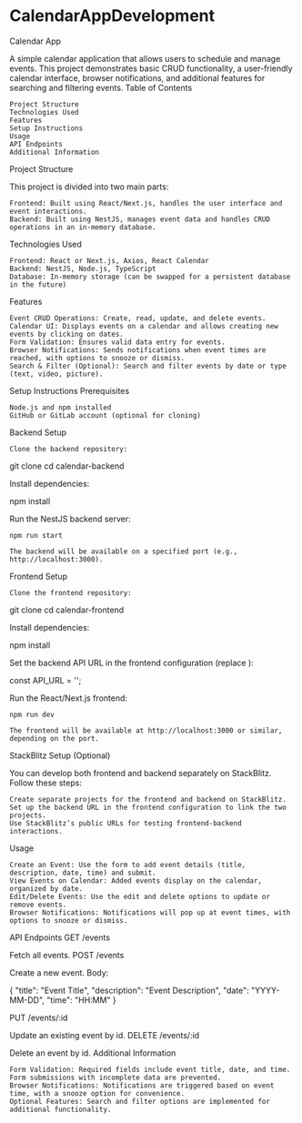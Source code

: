 # CalendarAppDevelopment
Calendar App

A simple calendar application that allows users to schedule and manage events. This project demonstrates basic CRUD functionality, a user-friendly calendar interface, browser notifications, and additional features for searching and filtering events.
Table of Contents

    Project Structure
    Technologies Used
    Features
    Setup Instructions
    Usage
    API Endpoints
    Additional Information

Project Structure

This project is divided into two main parts:

    Frontend: Built using React/Next.js, handles the user interface and event interactions.
    Backend: Built using NestJS, manages event data and handles CRUD operations in an in-memory database.

Technologies Used

    Frontend: React or Next.js, Axios, React Calendar
    Backend: NestJS, Node.js, TypeScript
    Database: In-memory storage (can be swapped for a persistent database in the future)

Features

    Event CRUD Operations: Create, read, update, and delete events.
    Calendar UI: Displays events on a calendar and allows creating new events by clicking on dates.
    Form Validation: Ensures valid data entry for events.
    Browser Notifications: Sends notifications when event times are reached, with options to snooze or dismiss.
    Search & Filter (Optional): Search and filter events by date or type (text, video, picture).

Setup Instructions
Prerequisites

    Node.js and npm installed
    GitHub or GitLab account (optional for cloning)

Backend Setup

    Clone the backend repository:

git clone <backend-repo-url>
cd calendar-backend

Install dependencies:

npm install

Run the NestJS backend server:

    npm run start

    The backend will be available on a specified port (e.g., http://localhost:3000).

Frontend Setup

    Clone the frontend repository:

git clone <frontend-repo-url>
cd calendar-frontend

Install dependencies:

npm install

Set the backend API URL in the frontend configuration (replace <backend-url>):

const API_URL = '<backend-url>';

Run the React/Next.js frontend:

    npm run dev

    The frontend will be available at http://localhost:3000 or similar, depending on the port.

StackBlitz Setup (Optional)

You can develop both frontend and backend separately on StackBlitz. Follow these steps:

    Create separate projects for the frontend and backend on StackBlitz.
    Set up the backend URL in the frontend configuration to link the two projects.
    Use StackBlitz’s public URLs for testing frontend-backend interactions.

Usage

    Create an Event: Use the form to add event details (title, description, date, time) and submit.
    View Events on Calendar: Added events display on the calendar, organized by date.
    Edit/Delete Events: Use the edit and delete options to update or remove events.
    Browser Notifications: Notifications will pop up at event times, with options to snooze or dismiss.

API Endpoints
GET /events

Fetch all events.
POST /events

Create a new event. Body:

{
  "title": "Event Title",
  "description": "Event Description",
  "date": "YYYY-MM-DD",
  "time": "HH:MM"
}

PUT /events/:id

Update an existing event by id.
DELETE /events/:id

Delete an event by id.
Additional Information

    Form Validation: Required fields include event title, date, and time. Form submissions with incomplete data are prevented.
    Browser Notifications: Notifications are triggered based on event time, with a snooze option for convenience.
    Optional Features: Search and filter options are implemented for additional functionality.
